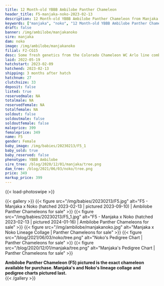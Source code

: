 ```yaml
---
title: 12 Month-old YBBB Ambilobe Panther Chameleon
header_title: F5-manjaka-noko-2023-02-13
description: 12 Month-old YBBB Ambilobe Panther Chameleon from Manjaka and Noko. Some fresh genetics from the Colorado Chameleon WC Arlo line combined with our beautiful female Noko. We've included sire and dam dendrograms if available, but you can view our Manjaka or Noko breeder pages for more information.
keywords: ["manjaka", "noko", "12 Month-old YBBB Ambilobe Panther Chameleon", "baby chameleons for sale", "buy panther chameleon", "panther for sale", "ambilobe panther chameleons for sale", "ambilobe panther chameleon for sale"]
draft: false
banner: /img/ambilobe/manjakanoko
sire: manjaka
dam: noko
image: /img/ambilobe/manjakanoko
filial: F2-CG15
desc: Some fresh genetics from the Colorado Chameleon WC Arlo line combined with our beautiful female Noko.
laid: 2022-05-19
hatchstart: 2023-02-09
hatchend: 2023-02-13
shipping: 3 months after hatch
hatchnum: 27
clutchsize: 33
deposit: false
listed: true
reservedmale: NA
totalmale: NA
reservedfemale: NA
totalfemale: NA
soldout: false
soldoutmale: false
soldoutfemale: false
maleprice: 399
femaleprice: 349
name: F5
gender: Female
baby_image: /img/babies/20230213/F5_1
baby_sold: true
baby_reserved: false
phenotype: YBBB Ambilobe
sire_tree: /blog/2020/12/01/manjaka/tree.png
dam_tree: /blog/2021/06/03/noko/tree.png
price: 349
markup_price: 399
---
```


{{< load-photoswipe >}}

{{< gallery >}}
  {{< figure src="/img/babies/20230213/F5.jpg" alt="F5 - Manjaka x Noko (hatched 2023-02-13 | pictured 2023-09-10) | Ambilobe Panther Chameleons for sale" >}}
  {{< figure src="/img/babies/20230213/F5_1.jpg" alt="F5 - Manjaka x Noko (hatched 2023-02-13 | pictured 2024-01-16) | Ambilobe Panther Chameleons for sale" >}}
  {{< figure src="/img/ambilobe/manjakanoko.jpg" alt="Manjaka x Noko Lineage Collage | Panther Chameleons for sale" >}}
  {{< figure src="/blog/2021/06/03/noko/tree.png" alt="Noko's Pedigree Chart | Panther Chameleons for sale" >}}
  {{< figure src="/blog/2020/12/01/manjaka/tree.png" alt="Manjaka's Pedigree Chart | Panther Chameleons for sale" >}}
  <figcaption itemprop="caption"><strong>Ambilobe Panther Chameleon (F5) pictured is the exact chameleon available for purchase. Manjaka's and Noko's lineage collage and pedigree charts pictured last.</strong></figcaption>
{{< /gallery >}}

